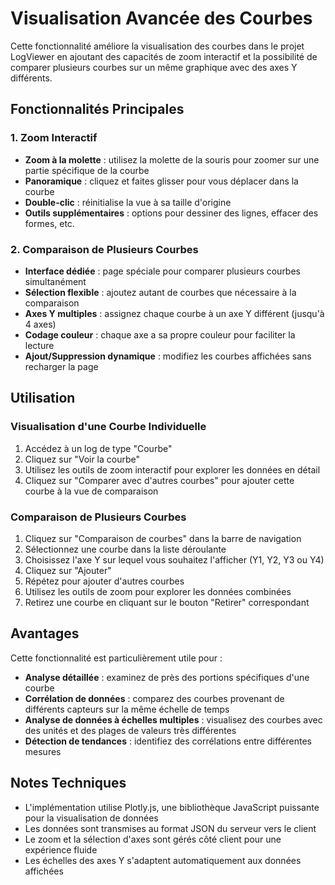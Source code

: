 # Visualisation Avancée des Courbes

Cette fonctionnalité améliore la visualisation des courbes dans le projet LogViewer en ajoutant des capacités de zoom interactif et la possibilité de comparer plusieurs courbes sur un même graphique avec des axes Y différents.

## Fonctionnalités Principales

### 1. Zoom Interactif

- **Zoom à la molette** : utilisez la molette de la souris pour zoomer sur une partie spécifique de la courbe
- **Panoramique** : cliquez et faites glisser pour vous déplacer dans la courbe
- **Double-clic** : réinitialise la vue à sa taille d'origine
- **Outils supplémentaires** : options pour dessiner des lignes, effacer des formes, etc.

### 2. Comparaison de Plusieurs Courbes

- **Interface dédiée** : page spéciale pour comparer plusieurs courbes simultanément
- **Sélection flexible** : ajoutez autant de courbes que nécessaire à la comparaison
- **Axes Y multiples** : assignez chaque courbe à un axe Y différent (jusqu'à 4 axes)
- **Codage couleur** : chaque axe a sa propre couleur pour faciliter la lecture
- **Ajout/Suppression dynamique** : modifiez les courbes affichées sans recharger la page

## Utilisation

### Visualisation d'une Courbe Individuelle

1. Accédez à un log de type "Courbe"
2. Cliquez sur "Voir la courbe"
3. Utilisez les outils de zoom interactif pour explorer les données en détail
4. Cliquez sur "Comparer avec d'autres courbes" pour ajouter cette courbe à la vue de comparaison

### Comparaison de Plusieurs Courbes

1. Cliquez sur "Comparaison de courbes" dans la barre de navigation
2. Sélectionnez une courbe dans la liste déroulante
3. Choisissez l'axe Y sur lequel vous souhaitez l'afficher (Y1, Y2, Y3 ou Y4)
4. Cliquez sur "Ajouter"
5. Répétez pour ajouter d'autres courbes
6. Utilisez les outils de zoom pour explorer les données combinées
7. Retirez une courbe en cliquant sur le bouton "Retirer" correspondant

## Avantages

Cette fonctionnalité est particulièrement utile pour :

- **Analyse détaillée** : examinez de près des portions spécifiques d'une courbe
- **Corrélation de données** : comparez des courbes provenant de différents capteurs sur la même échelle de temps
- **Analyse de données à échelles multiples** : visualisez des courbes avec des unités et des plages de valeurs très différentes
- **Détection de tendances** : identifiez des corrélations entre différentes mesures

## Notes Techniques

- L'implémentation utilise Plotly.js, une bibliothèque JavaScript puissante pour la visualisation de données
- Les données sont transmises au format JSON du serveur vers le client
- Le zoom et la sélection d'axes sont gérés côté client pour une expérience fluide
- Les échelles des axes Y s'adaptent automatiquement aux données affichées
